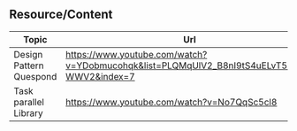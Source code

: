 
## Resource/Content 
| Topic                   | Url                                                                                         |
|-------------------------|---------------------------------------------------------------------------------------------|
| Design Pattern Quespond | https://www.youtube.com/watch?v=YDobmucohqk&list=PLQMqUlV2_B8nI9tS4uELvT5rirUn-WWV2&index=7 |
| Task parallel Library   | https://www.youtube.com/watch?v=No7QqSc5cl8                                                 |



